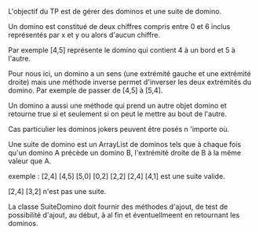 L'objectif du TP est de gérer des dominos et une suite de domino.


Un domino est constitué de deux chiffres compris entre 0 et 6 inclus représentés par x et y ou alors d'aucun chiffre.


Par exemple [4,5] représente le domino qui contient 4 à un bord et 5 à l'autre.

Pour nous ici, un domino a un sens (une extrémité gauche et une extrémité droite) mais une méthode inverse permet d'inverser les deux extrémités du domino. Par exemple de passer de [4,5] à [5,4].


Un domino a aussi une méthode qui prend un autre objet domino et retourne true si et seulement si on peut le mettre au bout de l'autre.


Cas particulier les dominos jokers peuvent être posés n 'importe où.


Une suite de domino est un ArrayList de dominos tels que à chaque fois qu'un domino A précède un domino B, l'extrémité droite de B à la même valeur que A.

exemple : [2,4] [4,5] [5,0] [0,2] [2,2] [2,4] [4,1] est une suite valide.

[2,4] [3,2] n'est pas une suite.


La classe SuiteDomino doit fournir des méthodes d'ajout, de test de possibilité d'ajout, au début, à al fin et éventuellmeent en retournant les dominos.
